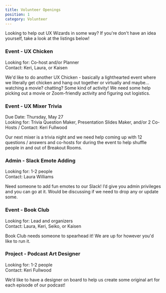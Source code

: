 ```yaml
---
title: Volunteer Openings
position: 1
category: Volunteer
---
```

Looking to help out UX Wizards in some way? If you're don't have an idea yourself, take a look at the listings below!

### Event - UX Chicken
Looking for: Co-host and/or Planner \
Contact: Keri, Laura, or Kaisen

We'd like to do another UX Chicken - basically a lighthearted event where we literally get chicken and hang out together or virtually and maybe... watching a movie? chatting? Some kind of activity! We need some help picking out a movie or Zoom-friendly activity and figuring out logistics.

### Event - UX Mixer Trivia
Due Date: Thursday, May 27 \
Looking for: Trivia Question Maker, Presentation Slides Maker, and/or 2 Co-Hosts /
Contact: Keri Fullwood

Our next mixer is a trivia night and we need help coming up with 12 questions / answers and co-hosts for during the event to help shuffle people in and out of Breakout Rooms.

### Admin - Slack Emote Adding
Looking for: 1-2 people \
Contact: Laura Williams

Need someone to add fun emotes to our Slack! I’d give you admin privileges and you can go at it. Would be discussing if we need to drop any or update some.

### Event - Book Club
Looking for: Lead and organizers \
Contact: Laura, Keri, Seiko, or Kaisen

Book Club needs someone to spearhead it! We are up for however you'd like to run it.

### Project - Podcast Art Designer
Looking for: 1-2 people \
Contact: Keri Fullwood

We’d like to have a designer on board to help us create some original art for each episode of our podcast! 



